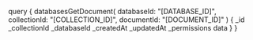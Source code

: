 query {
    databasesGetDocument(
        databaseId: "[DATABASE_ID]",
        collectionId: "[COLLECTION_ID]",
        documentId: "[DOCUMENT_ID]"
    ) {
        _id
        _collectionId
        _databaseId
        _createdAt
        _updatedAt
        _permissions
        data
    }
}
